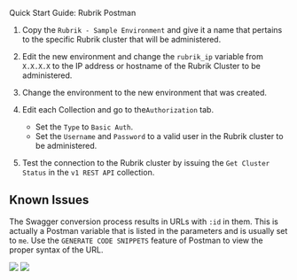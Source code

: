 Quick Start Guide: Rubrik Postman

1. Copy the `Rubrik - Sample Environment` and give it a name that pertains to the specific Rubrik cluster that will be administered.

2. Edit the new environment and change the `rubrik_ip` variable from `X.X.X.X` to the IP address or hostname of the Rubrik Cluster to be administered.

3. Change the environment to the new environment that was created.

4. Edit each Collection and go to the`Authorization` tab.
   * Set the `Type` to `Basic Auth`.
   * Set the `Username` and `Password` to a valid user in the Rubrik cluster to be administered.

5. Test the connection to the Rubrik cluster by issuing the `Get Cluster Status` in the `v1 REST API` collection.

## Known Issues


The Swagger conversion process results in URLs with `:id` in them. This is actually a Postman variable that is listed in the parameters and is usually set to `me`. Use the `GENERATE CODE SNIPPETS` feature of Postman to view the proper syntax of the URL.

<img src="https://user-images.githubusercontent.com/8610203/53531442-da28a100-3ab8-11e9-9821-1cecef993c6e.png">
<img src="https://user-images.githubusercontent.com/8610203/53531444-da28a100-3ab8-11e9-9c42-a8a83d72bde4.png">
